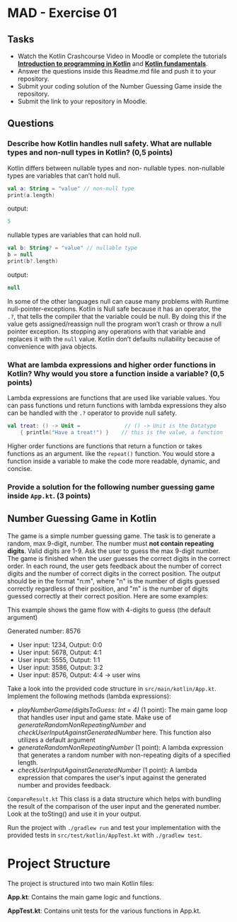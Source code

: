 # MAD - Exercise 01
## Tasks
* Watch the Kotlin Crashcourse Video in Moodle or complete the tutorials **[Introduction to programming in Kotlin](https://developer.android.com/courses/pathways/android-basics-compose-unit-1-pathway-1)** and **[Kotlin fundamentals](https://developer.android.com/courses/pathways/android-basics-compose-unit-2-pathway-1
)**.
* Answer the questions inside this Readme.md file and push it to your repository.
* Submit your coding solution of the Number Guessing Game inside the repository.
* Submit the link to your repository in Moodle.

## Questions
### Describe how Kotlin handles null safety. What are nullable types and non-null types in Kotlin? (0,5 points)

Kotlin differs between nullable types and non- nullable types.
non-nullable types are variables that can’t hold null.
```kotlin
val a: String = "value" // non-null type
print(a.length)
```
output:
```kotlin
5
```
nullable types are variables that can hold null.
```kotlin     
val b: String? = "value" // nullable type
b = null
print(b?.length)
```
output:
```kotlin
null
```
In some of the other languages null can cause many problems with Runtime null-pointer-exceptions. Kotlin is Null safe because it has an operator, the ```
 .?```, that tells the compiler that the variable could be null. By doing this if the value gets assigned/reassign null the program won’t crash or throw a null pointer exception. Its stopping any operations with that variable and replaces it with the ```null``` value. Kotlin don’t defaults nullability because of convenience with java objects.

### What are lambda expressions and higher order functions in Kotlin? Why would you store a function inside a variable? (0,5 points)

Lambda expressions are functions that are used like variable values. You can pass functions und return functions with lambda expressions they also can be handled with the ```.?``` operator to provide null safety.
```kotlin
val treat: () -> Unit =              // () -> Unit is the Datatype  
    { println("Have a treat!") }    // this is the value, a function
```
Higher order functions are functions that return a function or takes functions as an argument.
like the ```repeat()``` function. You would store a function inside a variable to make the code more readable, dynamic, and concise.

### Provide a solution for the following number guessing game inside `App.kt`. (3 points)

## Number Guessing Game in Kotlin
The game is a simple number guessing game. The task is to generate a random, max 9-digit, number. The number must **not contain repeating digits**. Valid digits are 1-9.
Ask the user to guess the max 9-digit number. The game is finished when the user guesses the correct digits in the correct order.
In each round, the user gets feedback about the number of correct digits and the number of correct digits in the correct position.
The output should be in the format "n:m", where "n" is the number of digits guessed correctly regardless of their position, 
and "m" is the number of digits guessed correctly at their correct position. Here are some examples:

This example shows the game flow with 4-digits to guess (the default argument)

Generated number: 8576
-	User input: 1234, Output: 0:0
-	User input: 5678, Output: 4:1
-	User input: 5555, Output: 1:1
-	User input: 3586, Output: 3:2
-	User input: 8576, Output: 4:4 -> user wins

Take a look into the provided code structure in `src/main/kotlin/App.kt`. Implement the following methods (lambda expressions):
- _playNumberGame(digitsToGuess: Int = 4)_ (1 point): The main game loop that handles user input and game state. Make use of _generateRandomNonRepeatingNumber_ and _checkUserInputAgainstGeneratedNumber_ here. This function also utilizes a default argument 
- _generateRandomNonRepeatingNumber_ (1 point): A lambda expression that generates a random number with non-repeating digits of a specified length.
- _checkUserInputAgainstGeneratedNumber_ (1 point): A lambda expression that compares the user's input against the generated number and provides feedback.

``CompareResult.kt`` This class is a data structure which helps with bundling the result of the comparison of the user input and the generated number. Look at the toSting() and use it in your output.

Run the project with `./gradlew run` and test your implementation with the provided tests in `src/test/kotlin/AppTest.kt` with `./gradlew test`.

# Project Structure
The project is structured into two main Kotlin files:

**App.kt**: Contains the main game logic and functions.

**AppTest.kt**: Contains unit tests for the various functions in App.kt.

